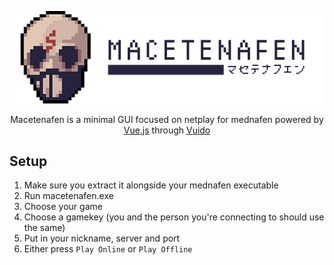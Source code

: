 <p align="center">
    <img src="header.png">
</p>

<p align="center">
Macetenafen is a minimal GUI focused on netplay for mednafen powered by 
<a href="https://vuejs.org/">Vue.js</a> through <a href="https://vuido.mimec.org/">Vuido</a>
</p>

## Setup

1. Make sure you extract it alongside your mednafen executable
1. Run macetenafen.exe
1. Choose your game
1. Choose a gamekey (you and the person you're connecting to should use the same) 
1. Put in your nickname, server and port
1. Either press `Play Online` or `Play Offline`
